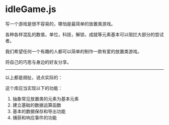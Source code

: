# idleGame.js

写一个游戏是很不容易的，哪怕是最简单的放置类游戏。

各种各样混乱的数值，单位，科技，解锁，成就等元素基本可以阻拦大部分的尝试者。

我们希望任何一个有趣的人都可以简单的制作一款有爱的放置类游戏。

将自己的巧思与身边的好友分享。












--------------------


以上都是胡扯，说点实际的：

这个库应当实现以下的功能：

1. 抽象常见放置类的元素为基本元素
2. 建立基础的数据运算函数
3. 基本的数据保存和导出功能
4. 捕获和响应事件的功能
